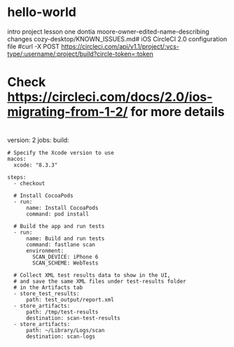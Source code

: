 # hello-world
intro project lesson one
dontia moore-owner-edited-name-describing changes
cozy-desktop/KNOWN_ISSUES.md# iOS CircleCI 2.0 configuration file
#curl -X POST https://circleci.com/api/v1.1/project/:vcs-type/:username/:project/build?circle-token=:token
# Check https://circleci.com/docs/2.0/ios-migrating-from-1-2/ for more details
#
version: 2
jobs:
  build:

    # Specify the Xcode version to use
    macos:
      xcode: "8.3.3"

    steps:
      - checkout

      # Install CocoaPods
      - run:
          name: Install CocoaPods
          command: pod install

      # Build the app and run tests
      - run:
          name: Build and run tests
          command: fastlane scan
          environment:
            SCAN_DEVICE: iPhone 6
            SCAN_SCHEME: WebTests

      # Collect XML test results data to show in the UI,
      # and save the same XML files under test-results folder
      # in the Artifacts tab
      - store_test_results:
          path: test_output/report.xml
      - store_artifacts:
          path: /tmp/test-results
          destination: scan-test-results
      - store_artifacts:
          path: ~/Library/Logs/scan
          destination: scan-logs
